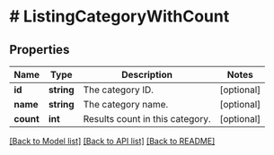 # # ListingCategoryWithCount

## Properties

Name | Type | Description | Notes
------------ | ------------- | ------------- | -------------
**id** | **string** | The category ID. | [optional]
**name** | **string** | The category name. | [optional]
**count** | **int** | Results count in this category. | [optional]

[[Back to Model list]](../../README.md#models) [[Back to API list]](../../README.md#endpoints) [[Back to README]](../../README.md)

